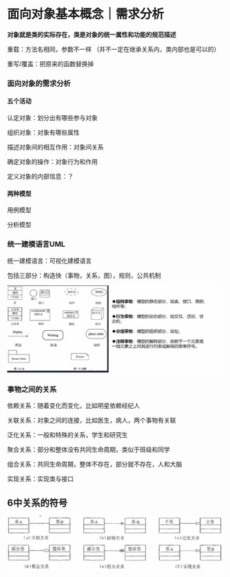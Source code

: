 # 面向对象基本概念｜需求分析

**对象就是类的实际存在，类是对象的统一属性和功能的规范描述**

重载：方法名相同，参数不一样 （并不一定在继承关系内，类内部也是可以的）

重写/覆盖：把原来的函数替换掉



### 面向对象的需求分析

#### 五个活动

认定对象：划分出有哪些参与对象

组织对象：对象有哪些属性

描述对象间的相互作用：对象间关系

确定对象的操作：对象行为和作用

定义对象的内部信息：？

#### 两种模型

用例模型

分析模型



### 统一建模语言UML

统一建模语言：可视化建模语言

包括三部分：构造快（事物，关系，图），规则，公共机制

![image-20210512210333719](imgs/21-05-12-2/image-20210512210333719.png)



### 事物之间的关系

依赖关系：随着变化而变化，比如明星依赖经纪人

关联关系：对象之间的连接，比如医生，病人，两个事物有关联

泛化关系：一般和特殊的关系，学生和研究生

聚合关系：部分和整体没有共同生命周期，类似于班级和同学

组合关系：共同生命周期，整体不存在，部分就不存在，人和大脑

实现关系：实现类与接口

## 6中关系的符号

![image-20210512211547527](imgs/21-05-12-2/image-20210512211547527.png)

